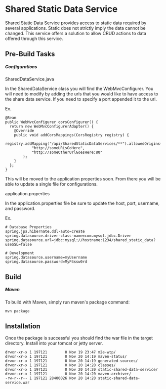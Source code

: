 # Shared Static Data Service

Shared Static Data Service provides access to static data required by several applications. Static does not strictly imply the data cannot be changed. This service offers a solution to allow CRUD actions to data offered through this service. 

## Pre-Build Tasks
##### Configurations

SharedDataService.java

In the SharedDataService class you will find the WebMvcConfigurer. You will need to modify by adding the urls that you would like to have access to the share data service. If you need to specify a port appended it to the url. 

Ex.
```
@Bean
public WebMvcConfigurer corsConfigurer() {
  return new WebMvcConfigurerAdapter() {
    @Override
    public void addCorsMappings(CorsRegistry registry) {
        registry.addMapping("/api/SharedStaticDataServices/**").allowedOrigins(
            "http://someURLsGoHere",
            "http://someOtherUrlGoesHere:80"
        );
    }
  };
}  
```

This will be moved to the application properties soon. From there you will be able to update a single file for configurations.

application.properties

In the application.properties file be sure to update the host, port, username, and password.

Ex.
```
# Database Properties
spring.jpa.hibernate.ddl-auto=create
spring.datasource.driver-class-name=com.mysql.jdbc.Driver
spring.datasource.url=jdbc:mysql://hostname:1234/shared_static_data?useSSL=false

# Development
spring.datasource.username=myUsername
spring.datasource.password=MyP4ssw0rd
```

## Build
##### Maven
To build with Maven, simply run maven's package command:

```
mvn package
```

## Installation
Once the package is successful you should find the war file in the target directory. Install into your tomcat or jetty server.

```
drwxr-xr-x 1 197121        0 Nov 19 23:47 m2e-wtp/
drwxr-xr-x 1 197121        0 Nov 20 14:19 maven-status/
drwxr-xr-x 1 197121        0 Nov 20 14:19 generated-sources/
drwxr-xr-x 1 197121        0 Nov 20 14:20 classes/
drwxr-xr-x 1 197121        0 Nov 20 14:20 static-shared-data-service/
drwxr-xr-x 1 197121        0 Nov 20 14:20 maven-archiver/
-rw-r--r-- 1 197121 28400026 Nov 20 14:20 static-shared-data-service.war
```
